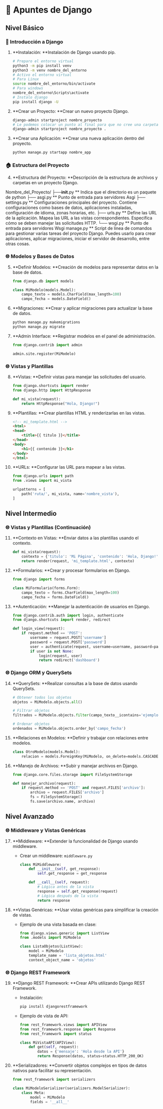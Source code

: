 # 🐍 Apuntes de Django

## Nivel Básico

### 🚀 Introducción a Django

1. **Instalación: **Instalación de Django usando pip.
    ```bash
    # Preparo el entorno virtual
    python3 -m pip install venv
    python3 -m venv nombre_del_entorno
    # Activo el entorno virtual
    # Para Linux
    source nombre_del_entorno/bin/activate
    # Para windows
    nombre_del_entorno\Scripts\activate
    # Instalo django
    pip install django -U
    ```

2. **Crear un Proyecto: **Crear un nuevo proyecto Django.
    ```bash
    django-admin startproject nombre_proyecto
    # Le podemos colocar un punto al final para que no cree una carpeta adentro con el nombre del proyecto
    django-admin startproject nombre_proyecto .
    ```

3. **Crear una Aplicación: **Crear una nueva aplicación dentro del proyecto.
    ```bash
    python manage.py startapp nombre_app
    ```

### 🏠 Estructura del Proyecto

4. **Estructura del Proyecto: **Descripción de la estructura de archivos y carpetas en un proyecto Django.

Nombre_del_Proyecto/
├──__init__.py ** Indica que el directorio es un paquete de python
├── asgi.py ** Punto de entrada para servidores Asgi
├── settings.py ** Configuraciones principales del proyecto. Contiene configuraciones como bases de datos, aplicaciones instaladas, configuración de idioma, zonas horarias, etc.
├── urls.py ** Define las URL de la aplicación. Mapea las URL a las vistas correspondientes. Especifica cómo se deben manejar las solicitudes HTTP.
└── wsgi.py ** Punto de entrada para servidores Wsgi
 manage.py ** Script de línea de comandos para gestionar varias tareas del proyecto Django. Puedes usarlo para crear aplicaciones, aplicar migraciones, iniciar el servidor de desarrollo, entre otras cosas.



### 🌐 Modelos y Bases de Datos

5. **Definir Modelos: **Creación de modelos para representar datos en la base de datos.
    ```python
    from django.db import models

    class MiModelo(models.Model):
        campo_texto = models.CharField(max_length=100)
        campo_fecha = models.DateField()
    ```

6. **Migraciones: **Crear y aplicar migraciones para actualizar la base de datos.
    ```bash
    python manage.py makemigrations
    python manage.py migrate
    ```

7. **Admin Interface: **Registrar modelos en el panel de administración.
    ```python
    from django.contrib import admin

    admin.site.register(MiModelo)
    ```

### 🌐 Vistas y Plantillas

8. **Vistas: **Definir vistas para manejar las solicitudes del usuario.
    ```python
    from django.shortcuts import render
    from django.http import HttpResponse

    def mi_vista(request):
        return HttpResponse("Hola, Django!")
    ```

9. **Plantillas: **Crear plantillas HTML y renderizarlas en las vistas.
    ```html
    <!-- mi_template.html -->
    <html>
    <head>
        <title>{{ titulo }}</title>
    </head>
    <body>
        <h1>{{ contenido }}</h1>
    </body>
    </html>
    ```

10. **URLs: **Configurar las URL para mapear a las vistas.
    ```python
    from django.urls import path
    from .views import mi_vista

    urlpatterns = [
        path('ruta/', mi_vista, name='nombre_vista'),
    ]
    ```

## Nivel Intermedio

### 🌐 Vistas y Plantillas (Continuación)

11. **Contexto en Vistas: **Enviar datos a las plantillas usando el contexto.
    ```python
    def mi_vista(request):
        contexto = {'titulo': 'Mi Página', 'contenido': 'Hola, Django!'}
        return render(request, 'mi_template.html', contexto)
    ```

12. **Formularios: **Crear y procesar formularios en Django.
    ```python
    from django import forms

    class MiFormulario(forms.Form):
        campo_texto = forms.CharField(max_length=100)
        campo_fecha = forms.DateField()
    ```

13. **Autenticación: **Manejar la autenticación de usuarios en Django.
    ```python
    from django.contrib.auth import login, authenticate
    from django.shortcuts import render, redirect

    def login_view(request):
        if request.method == 'POST':
            username = request.POST['username']
            password = request.POST['password']
            user = authenticate(request, username=username, password=password)
            if user is not None:
                login(request, user)
                return redirect('dashboard')
    ```

### 🌐 Django ORM y QuerySets

14. **QuerySets: **Realizar consultas a la base de datos usando QuerySets.
    ```python
    # Obtener todos los objetos
    objetos = MiModelo.objects.all()

    # Filtrar objetos
    filtrados = MiModelo.objects.filter(campo_texto__icontains='ejemplo')

    # Ordenar objetos
    ordenados = MiModelo.objects.order_by('campo_fecha')
    ```

15. **Relaciones en Modelos: **Definir y trabajar con relaciones entre modelos.
    ```python
    class OtroModelo(models.Model):
        relacion = models.ForeignKey(MiModelo, on_delete=models.CASCADE)
    ```

16. **Manejo de Archivos: **Subir y manejar archivos en Django.
    ```python
    from django.core.files.storage import FileSystemStorage

    def manejar_archivo(request):
        if request.method == 'POST' and request.FILES['archivo']:
            archivo = request.FILES['archivo']
            fs = FileSystemStorage()
            fs.save(archivo.name, archivo)
    ```

## Nivel Avanzado

### 🌐 Middleware y Vistas Genéricas

17. **Middleware: **Extender la funcionalidad de Django usando middleware.
    - Crear un middleware: `middleware.py`
        ```python
        class MiMiddleware:
            def __init__(self, get_response):
                self.get_response = get_response

            def __call__(self, request):
                # Lógica antes de la vista
                response = self.get_response(request)
                # Lógica después de la vista
                return response
        ```

18. **Vistas Genéricas: **Usar vistas genéricas para simplificar la creación de vistas.
    - Ejemplo de una vista basada en clase:
        ```python
        from django.views.generic import ListView
        from .models import MiModelo

        class ListaObjetos(ListView):
            model = MiModelo
            template_name = 'lista_objetos.html'
            context_object_name = 'objetos'
        ```

### 🌐 Django REST Framework

19. **Django REST Framework: **Crear APIs utilizando Django REST Framework.
    - Instalación:
        ```bash
        pip install djangorestframework
        ```

    - Ejemplo de vista de API:
        ```python
        from rest_framework.views import APIView
        from rest_framework.response import Response
        from rest_framework import status

        class MiVistaAPI(APIView):
            def get(self, request):
                datos = {'mensaje': 'Hola desde la API'}
                return Response(datos, status=status.HTTP_200_OK)
        ```

20. **Serializadores: **Convertir objetos complejos en tipos de datos nativos para facilitar su representación.
    ```python
    from rest_framework import serializers

    class MiModeloSerializer(serializers.ModelSerializer):
        class Meta:
            model = MiModelo
            fields = '__all__'
    ```


